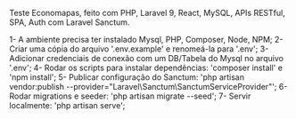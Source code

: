 Teste Economapas, feito com PHP, Laravel 9, React, MySQL, APIs RESTful, SPA, Auth com Laravel Sanctum.

1- A ambiente precisa ter instalado Mysql, PHP, Composer, Node, NPM;
2- Criar uma cópia do arquivo '.env.example' e renomeá-la para '.env';
3- Adicionar credenciais de conexão com um DB/Tabela do Mysql no arquivo '.env';
4- Rodar os scripts para instalar dependências: 'composer install' e 'npm install';
5- Publicar configuração do Sanctum: 'php artisan vendor:publish --provider="Laravel\Sanctum\SanctumServiceProvider"';
6- Rodar migrations e seeder: 'php artisan migrate --seed';
7- Servir localmente: 'php artisan serve';